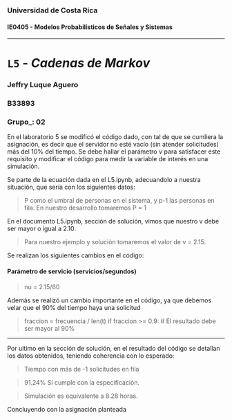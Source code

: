 ### Universidad de Costa Rica
#### IE0405 - Modelos Probabilísticos de Señales y Sistemas
---

# `L5` - *Cadenas de Markov*
### Jeffry Luque Aguero 
### B33893
### Grupo_: 02

En el laboratorio 5 se modificó el código dado, con tal de que se cumliera la asignación, es decir que el servidor no esté vacío (sin atender solicitudes) más del 10% del tiempo. Se debe hallar  el parámetro $\nu$ para satisfacer este requisito y modificar el código para medir la variable de interés en una simulación.

Se parte de la ecuación dada en el L5.ipynb, adecuandolo a nuestra situación, que sería con los siguientes datos:


> P como el umbral de personas en el sistema, y p-1 las personas en fila. En nuestro desarrollo tomaremos P = 1

En el documento L5.ipynb, sección de solución, vimos que nuestro v debe ser mayor o igual a 2.10.

> Para nuestro ejemplo y solución tomaremos el valor de v = 2.15.

Se realizan los siguientes cambios en el código: 
#### Parámetro de servicio (servicios/segundos)
>nu = 2.15/60

Además se realizó un cambio importante en el código, ya que debemos velar que el 90% del tiempo haya una solicitud
>fraccion = frecuencia / len(t)
if fraccion >= 0.9:  # El resultado debe ser mayor al 90%
---

Por ultimo en la sección de solución, en el resultado del código se detallan los datos obtenidos, teniendo coherencia con lo esperado:

>Tiempo con más de -1 solicitudes en fila 

> 91.24%
> Sí cumple con la especificación.
	
> Simulación es equivalente a 8.28 horas.

Concluyendo con la asignación planteada
